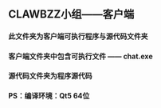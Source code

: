 ## CLAWBZZ小组——客户端

#### 此文件夹为客户端可执行程序与源代码文件夹

#### 客户端文件夹中包含可执行文件 —— chat.exe

#### 源代码文件夹为程序源代码

#### PS：编译环境：Qt5 64位
